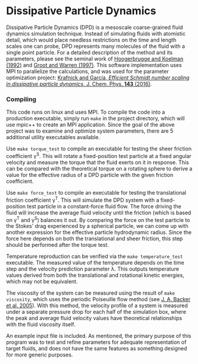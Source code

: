 # Dissipative Particle Dynamics
Dissipative Particle Dynamics (DPD) is a mesoscale coarse-grained fluid dynamics simulation technique.  Instead of simulating fluids with atomistic detail, which would place needless restrictions on the time and length scales one can probe, DPD represents many molecules of the fluid with a single point particle. For a detailed description of the method and its parameters, please see the seminal work of [Hoogerbrugge and Koelman (1992)](http://iopscience.iop.org/article/10.1209/0295-5075/19/3/001) and [Groot and Warren (1997)](http://aip.scitation.org/doi/abs/10.1063/1.474784). This software implementation uses MPI to parallelize the calculations, and was used for the parameter optimization project: [Krafnick and García, *Efficient Schmidt number scaling in dissipative particle dynamics*, J. Chem. Phys. **143** (2016)](http://dx.doi.org/10.1063/1.4930921).

### Compiling
This code runs on linux and uses MPI.  To compile the code into a production executable, simply run `make` in the project directory, which will use mpic++ to create an MPI application.  Since the goal of the above project was to examine and optimize system parameters, there are 5 additional utility executables available.

Use `make torque_test` to compile an executable for testing the sheer friction coefficient γ<sup>S</sup>.  This will rotate a fixed-position test particle at a fixed angular velocity and measure the torque that the fluid exerts on it in response.  This can be compared with the theoretical torque on a rotating sphere to derive a value for the effective radius of a DPD particle with the given friction coefficient.

Use `make force_test` to compile an executable for testing the translational friction coefficient γ<sup>T</sup>.  This will simulate the DPD system with a fixed-position test particle in a constant-force fluid flow.  The force driving the fluid will increase the average fluid velocity until the friction (which is based on γ<sup>T</sup> and γ<sup>S</sup>) balances it out.  By comparing the force on the test particle to the Stokes' drag experienced by a spherical particle, we can come up with another expression for the effective particle hydrodynamic radius.  Since the force here depends on both the translational and sheer friction, this step should be performed after the torque test.

Temperature reproduction can be verified via the `make temperature_test` executable.  The measured value of the temperature depends on the time step and the velocity prediction parameter λ.  This outputs temperature values derived from both the translational and rotational kinetic energies, which may not be equivalent.

The viscosity of the system can be measured using the result of `make viscosity`, which uses the periodic Poiseuille flow method (see [J. A. Backer et al. 2005](http://aip.scitation.org/doi/abs/10.1063/1.1883163)).  With this method, the velocity profile of a system is measured under a separate pressure drop for each half of the simulation box, where the peak and average fluid velocity values have theoretical relationships with the fluid viscosity itself.

An example input file is included.  As mentioned, the primary purpose of this program was to test and refine parameters for adequate representation of target fluids, and does not have the same features as something designed for more generic purposes.

